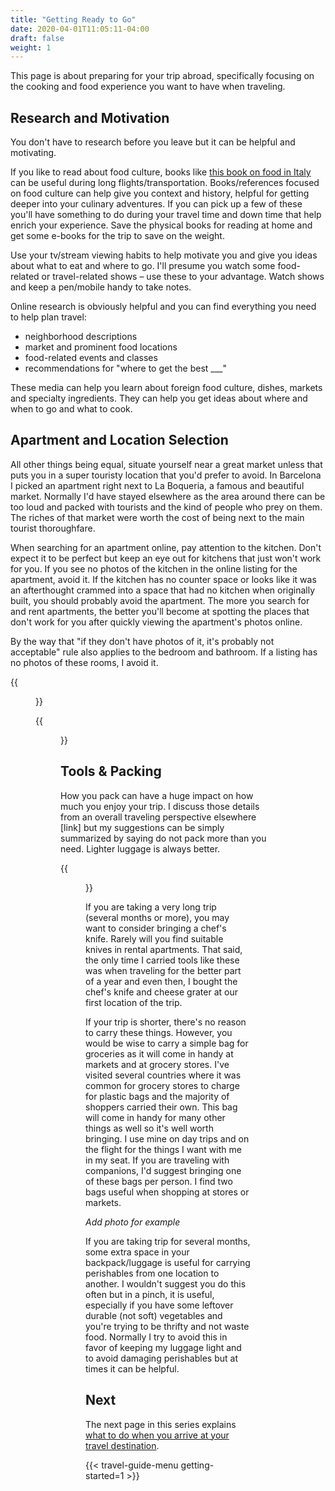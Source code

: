 ```yaml
---
title: "Getting Ready to Go"
date: 2020-04-01T11:05:11-04:00
draft: false
weight: 1
---
```


This page is about preparing for your trip abroad, specifically focusing on the cooking and food experience you want to have when traveling.

## Research and Motivation

You don't have to research before you leave but it can be helpful and motivating.

If you like to read about food culture, books like [this book on food in Italy](https://www.amazon.com/Lonely-Planet-World-Italy-Guides/dp/1864500220/ref=sr_1_1?dchild=1&keywords=food+italy+lonely+planet&qid=1590761290&s=books&sr=1-1) can be useful during long flights/transportation. Books/references focused on food culture can help give you context and history, helpful for getting deeper into your culinary adventures. If you can pick up a few of these you'll have something to do during your travel time and down time that help enrich your experience. Save the physical books for reading at home and get some e-books for the trip to save on the weight.

Use your tv/stream viewing habits to help motivate you and give you ideas about what to eat and where to go. I'll presume you watch some food-related or travel-related shows – use these to your advantage. Watch shows and keep a pen/mobile handy to take notes.

Online research is obviously helpful and you can find everything you need to help plan travel:

+ neighborhood descriptions
+ market and prominent food locations
+ food-related events and classes
+ recommendations for "where to get the best ___"

These media can help you learn about foreign food culture, dishes, markets and specialty ingredients. They can help you get ideas about where and when to go and what to cook.

## Apartment and Location Selection

All other things being equal, situate yourself near a great market unless that puts you in a super touristy location that you'd prefer to avoid. In Barcelona I picked an apartment right next to La Boqueria, a famous and beautiful market. Normally I'd have stayed elsewhere as the area around there can be too loud and packed with tourists and the kind of people who prey on them. The riches of that market were worth the cost of being next to the main tourist thoroughfare.

When searching for an apartment online, pay attention to the kitchen. Don't expect it to be perfect but keep an eye out for kitchens that just won't work for you. If you see no photos of the kitchen in the online listing for the apartment, avoid it. If the kitchen has no counter space or looks like it was an afterthought crammed into a space that had no kitchen when originally built, you should probably avoid the apartment. The more you search for and rent apartments, the better you'll become at spotting the places that don't work for you after quickly viewing the apartment's photos online.

By the way that "if they don't have photos of it, it's probably not acceptable" rule also applies to the bedroom and bathroom. If a listing has no photos of these rooms, I avoid it.

{{<figure src="/img/travel/guide/getting-started/manarola-kitchen-1480.jpg" alt="A small but acceptable kitchen" title="A small but acceptable kitchen." caption="The kitchen above is small but perfectly acceptable given the location (Cinque Terre, Italy). Sure there's no oven or microwave, but given what you're liking to be eating here, you won't miss those. What really makes this kitchen stand out is shown in the side photo - it has a big window with an unobstructed view of the Mediterranean.">}}

{{<figure src="/img/travel/guide/getting-started/sevilla-feria-kitchen-1480.jpg" link="/img/travel/guide/getting-started/sevilla-feria-kitchen-1480.jpg" alt="An entirely unacceptable kitchen" title="Never again!" caption="In case you need a reference for an entirely unacceptable kitchen, that's it above. You shouldn't be able to reach your stove from your bed." >}}


## Tools & Packing

How you pack can have a huge impact on how much you enjoy your trip. I discuss those details from an overall traveling perspective elsewhere [link] but my suggestions can be simply summarized by saying do not pack more than you need. Lighter luggage is always better.

{{<figure src="/img/travel/guide/getting-started/gear-2016-trip-1480.jpg" alt="Gear for 5-week trip" title="My gear for a 5-week trip" link="/img/travel/guide/getting-started/gear-2016-trip-1480.jpg" caption="This is the gear I packed for a 5-week trip to Italy. My grocery bag is that orange bag in the top left. The only gear not shown are my laptop and some toiletries." >}}

If you are taking a very long trip (several months or more), you may want to consider bringing a chef's knife. Rarely will you find suitable knives in rental apartments. That said, the only time I carried tools like these was when traveling for the better part of a year and even then, I bought the chef's knife and cheese grater at our first location of the trip.

If your trip is shorter, there's no reason to carry these things. However, you would be wise to carry a simple bag for groceries as it will come in handy at markets and at grocery stores. I've visited several countries where it was common for grocery stores to charge for plastic bags and the majority of shoppers carried their own. This bag will come in handy for many other things as well so it's well worth bringing. I use mine on day trips and on the flight for the things I want with me in my seat. If you are traveling with companions, I'd suggest bringing one of these bags per person. I find two bags useful when shopping at stores or markets.

*Add photo for example*

If you are taking trip for several months, some extra space in your backpack/luggage is useful for carrying perishables from one location to another. I wouldn't suggest you do this often but in a pinch, it is useful, especially if you have some leftover durable (not soft) vegetables and you're trying to be thrifty and not waste food. Normally I try to avoid this in favor of keeping my luggage light and to avoid damaging perishables but at times it can be helpful.

## Next

The next page in this series explains [what to do when you arrive at your travel destination](../arrival).

{{< travel-guide-menu getting-started=1 >}}

